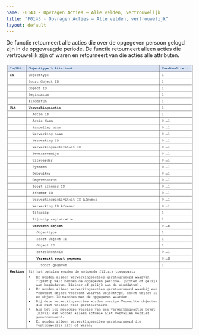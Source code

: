 ```yaml
---
name: F0143 - Opvragen Acties – Alle velden, vertrouwelijk
title: "F0143 - Opvragen Acties – Alle velden, vertrouwelijk"
layout: default
---
```

De functie retourneert alle acties die over de opgegeven persoon gelogd zijn in de opgevraagde periode. De functie retourneert alleen acties die vertrouwelijk zijn of waren en retourneert van die acties alle attributen.

<img src="./_assets/0143_1.png" alt="" width="700"/>
